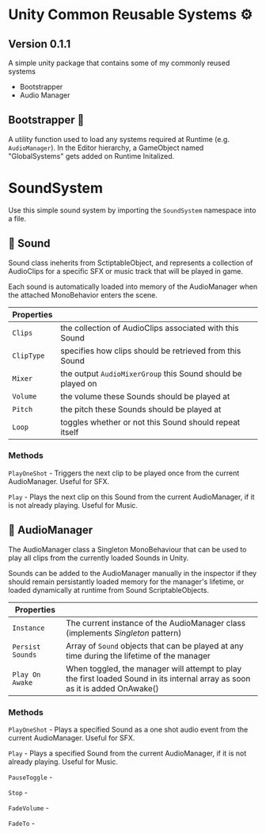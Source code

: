 # Unity Common Reusable Systems ⚙️

## Version 0.1.1

A simple unity package that contains some of my commonly reused systems

- Bootstrapper
- Audio Manager

## Bootstrapper 🧰

A utility function used to load any systems required at Runtime (e.g. `AudioManager`). In the Editor hierarchy, a GameObject named "GlobalSystems" gets added on Runtime Initalized.

# SoundSystem

Use this simple sound system by importing the `SoundSystem` namespace into a file.

## 🎵 Sound

Sound class ineherits from SctiptableObject, and represents a collection of AudioClips for a specific SFX or music track that will be played in game. 

Each sound is automatically loaded into memory of the AudioManager when the attached MonoBehavior enters the scene.

| **Properties** |                                                                                 |
| -------------- | ------------------------------------------------------------------------------- |
| `Clips`     | the collection of AudioClips associated with this Sound |
| `ClipType`    | specifies how clips should be retrieved from this Sound |
| `Mixer` | the output `AudioMixerGroup` this Sound should be played on |
| `Volume` | the volume these Sounds should be played at |
| `Pitch` | the pitch these Sounds should be played at |
| `Loop` | toggles whether or not this Sound should repeat itself |

### Methods

`PlayOneShot` - Triggers the next clip to be played once from the current AudioManager. Useful for SFX.

`Play` - Plays the next clip on this Sound from the current AudioManager, if it is not already playing. Useful for Music.

## 🎹 AudioManager

The AudioManager class a Singleton MonoBehaviour that can be used to play all clips from the currently loaded Sounds in Unity. 

Sounds can be added to the AudioManager manually in the inspector if they should remain persistantly loaded memory for the manager's lifetime, or loaded dynamically at runtime from Sound ScriptableObjects.

| **Properties** |                                                                                 |
| -------------- | ------------------------------------------------------------------------------- |
| `Instance`     | The current instance of the AudioManager class (implements _Singleton_ pattern) |
| `Persist Sounds`       | Array of `Sound` objects that can be played at any time during the lifetime of the manager                        |
| `Play On Awake`       | When toggled, the manager will attempt to play the first loaded Sound in its internal array as soon as it is added OnAwake() |

### Methods

`PlayOneShot` - Plays a specified Sound as a one shot audio event from the current AudioManager. Useful for SFX.

`Play` - Plays a specified Sound from the current AudioManager, if it is not already playing. Useful for Music.

`PauseToggle` - 

`Stop` - 

`FadeVolume` - 

`FadeTo` - 